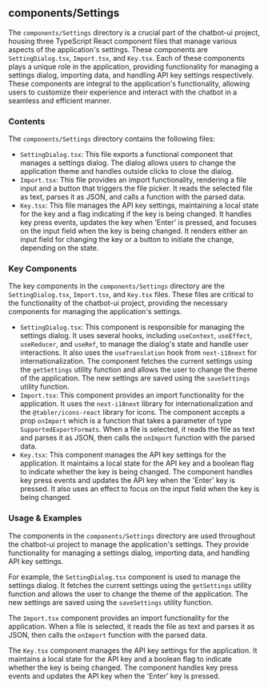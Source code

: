 
## components/Settings

The `components/Settings` directory is a crucial part of the chatbot-ui project, housing three TypeScript React component files that manage various aspects of the application's settings. These components are `SettingDialog.tsx`, `Import.tsx`, and `Key.tsx`. Each of these components plays a unique role in the application, providing functionality for managing a settings dialog, importing data, and handling API key settings respectively. These components are integral to the application's functionality, allowing users to customize their experience and interact with the chatbot in a seamless and efficient manner.

### Contents

The `components/Settings` directory contains the following files:

- `SettingDialog.tsx`: This file exports a functional component that manages a settings dialog. The dialog allows users to change the application theme and handles outside clicks to close the dialog.
- `Import.tsx`: This file provides an import functionality, rendering a file input and a button that triggers the file picker. It reads the selected file as text, parses it as JSON, and calls a function with the parsed data.
- `Key.tsx`: This file manages the API key settings, maintaining a local state for the key and a flag indicating if the key is being changed. It handles key press events, updates the key when 'Enter' is pressed, and focuses on the input field when the key is being changed. It renders either an input field for changing the key or a button to initiate the change, depending on the state.

### Key Components

The key components in the `components/Settings` directory are the `SettingDialog.tsx`, `Import.tsx`, and `Key.tsx` files. These files are critical to the functionality of the chatbot-ui project, providing the necessary components for managing the application's settings.

- `SettingDialog.tsx`: This component is responsible for managing the settings dialog. It uses several hooks, including `useContext`, `useEffect`, `useReducer`, and `useRef`, to manage the dialog's state and handle user interactions. It also uses the `useTranslation` hook from `next-i18next` for internationalization. The component fetches the current settings using the `getSettings` utility function and allows the user to change the theme of the application. The new settings are saved using the `saveSettings` utility function.
- `Import.tsx`: This component provides an import functionality for the application. It uses the `next-i18next` library for internationalization and the `@tabler/icons-react` library for icons. The component accepts a prop `onImport` which is a function that takes a parameter of type `SupportedExportFormats`. When a file is selected, it reads the file as text and parses it as JSON, then calls the `onImport` function with the parsed data.
- `Key.tsx`: This component manages the API key settings for the application. It maintains a local state for the API key and a boolean flag to indicate whether the key is being changed. The component handles key press events and updates the API key when the 'Enter' key is pressed. It also uses an effect to focus on the input field when the key is being changed.

### Usage & Examples

The components in the `components/Settings` directory are used throughout the chatbot-ui project to manage the application's settings. They provide functionality for managing a settings dialog, importing data, and handling API key settings.

For example, the `SettingDialog.tsx` component is used to manage the settings dialog. It fetches the current settings using the `getSettings` utility function and allows the user to change the theme of the application. The new settings are saved using the `saveSettings` utility function.

The `Import.tsx` component provides an import functionality for the application. When a file is selected, it reads the file as text and parses it as JSON, then calls the `onImport` function with the parsed data.

The `Key.tsx` component manages the API key settings for the application. It maintains a local state for the API key and a boolean flag to indicate whether the key is being changed. The component handles key press events and updates the API key when the 'Enter' key is pressed.
